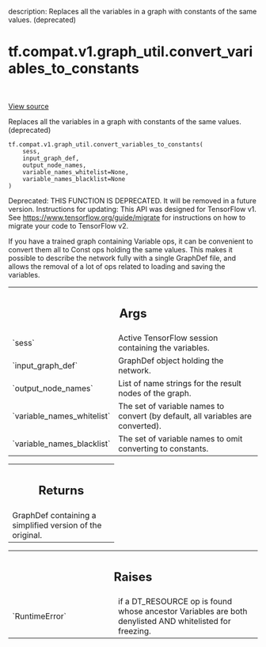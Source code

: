 description: Replaces all the variables in a graph with constants of the same values. (deprecated)

<div itemscope itemtype="http://developers.google.com/ReferenceObject">
<meta itemprop="name" content="tf.compat.v1.graph_util.convert_variables_to_constants" />
<meta itemprop="path" content="Stable" />
</div>

# tf.compat.v1.graph_util.convert_variables_to_constants

<!-- Insert buttons and diff -->

<table class="tfo-notebook-buttons tfo-api nocontent" align="left">

</table>

<a target="_blank" class="external" href="/code/stable/tensorflow/python/framework/convert_to_constants.py">View source</a>



Replaces all the variables in a graph with constants of the same values. (deprecated)


<pre class="devsite-click-to-copy prettyprint lang-py tfo-signature-link">
<code>tf.compat.v1.graph_util.convert_variables_to_constants(
    sess,
    input_graph_def,
    output_node_names,
    variable_names_whitelist=None,
    variable_names_blacklist=None
)
</code></pre>



<!-- Placeholder for "Used in" -->

Deprecated: THIS FUNCTION IS DEPRECATED. It will be removed in a future version.
Instructions for updating:
This API was designed for TensorFlow v1. See https://www.tensorflow.org/guide/migrate for instructions on how to migrate your code to TensorFlow v2.

If you have a trained graph containing Variable ops, it can be convenient to
convert them all to Const ops holding the same values. This makes it possible
to describe the network fully with a single GraphDef file, and allows the
removal of a lot of ops related to loading and saving the variables.

<!-- Tabular view -->
 <table class="responsive fixed orange">
<colgroup><col width="214px"><col></colgroup>
<tr><th colspan="2"><h2 class="add-link">Args</h2></th></tr>

<tr>
<td>
`sess`<a id="sess"></a>
</td>
<td>
Active TensorFlow session containing the variables.
</td>
</tr><tr>
<td>
`input_graph_def`<a id="input_graph_def"></a>
</td>
<td>
GraphDef object holding the network.
</td>
</tr><tr>
<td>
`output_node_names`<a id="output_node_names"></a>
</td>
<td>
List of name strings for the result nodes of the graph.
</td>
</tr><tr>
<td>
`variable_names_whitelist`<a id="variable_names_whitelist"></a>
</td>
<td>
The set of variable names to convert (by default,
all variables are converted).
</td>
</tr><tr>
<td>
`variable_names_blacklist`<a id="variable_names_blacklist"></a>
</td>
<td>
The set of variable names to omit converting to
constants.
</td>
</tr>
</table>



<!-- Tabular view -->
 <table class="responsive fixed orange">
<colgroup><col width="214px"><col></colgroup>
<tr><th colspan="2"><h2 class="add-link">Returns</h2></th></tr>
<tr class="alt">
<td colspan="2">
GraphDef containing a simplified version of the original.
</td>
</tr>

</table>



<!-- Tabular view -->
 <table class="responsive fixed orange">
<colgroup><col width="214px"><col></colgroup>
<tr><th colspan="2"><h2 class="add-link">Raises</h2></th></tr>

<tr>
<td>
`RuntimeError`<a id="RuntimeError"></a>
</td>
<td>
if a DT_RESOURCE op is found whose ancestor Variables are both
denylisted AND whitelisted for freezing.
</td>
</tr>
</table>

